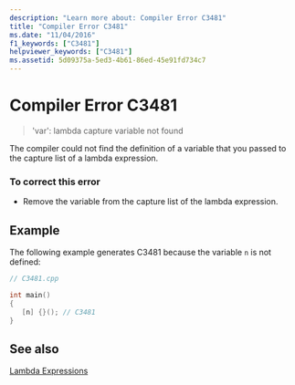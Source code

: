```yaml
---
description: "Learn more about: Compiler Error C3481"
title: "Compiler Error C3481"
ms.date: "11/04/2016"
f1_keywords: ["C3481"]
helpviewer_keywords: ["C3481"]
ms.assetid: 5d09375a-5ed3-4b61-86ed-45e91fd734c7
---
```

# Compiler Error C3481

> 'var': lambda capture variable not found

The compiler could not find the definition of a variable that you passed to the capture list of a lambda expression.

### To correct this error

- Remove the variable from the capture list of the lambda expression.

## Example

The following example generates C3481 because the variable `n` is not defined:

```cpp
// C3481.cpp

int main()
{
   [n] {}(); // C3481
}
```

## See also

[Lambda Expressions](../../cpp/lambda-expressions-in-cpp.md)
